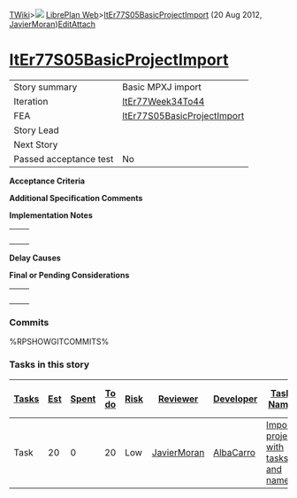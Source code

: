 [TWiki](Main_WebHome)&gt;![](/twiki/pub/TWiki/TWikiDocGraphics/web-bg-small.gif) [LibrePlan Web](LibrePlan_WebHome)&gt;[ItEr77S05BasicProjectImport](LibrePlan_ItEr77S05BasicProjectImport "Topic revision: 1 (20 Aug 2012 - 13:53:04)") (20 Aug 2012, [JavierMoran](Main_JavierMoran))[Edit](LibrePlan_ItEr77S05BasicProjectImport?t=1520343703 "Edit this topic text")[Attach](/twiki/bin/attach/LibrePlan/ItEr77S05BasicProjectImport "Attach an image or document to this topic")  

 [ItEr77S05BasicProjectImport](LibrePlan_ItEr77S05BasicProjectImport)
=====================================================================

|                        |                                                                      |
|------------------------|----------------------------------------------------------------------|
| Story summary          | Basic MPXJ import                                                    |
| Iteration              | [ItEr77Week34To44](LibrePlan_ItEr77Week34To44)                       |
| FEA                    | [ItEr77S05BasicProjectImport](LibrePlan_ItEr77S05BasicProjectImport) |
| Story Lead             |                                                                      |
| Next Story             |                                                                      |
| Passed acceptance test | No                                                                   |

**Acceptance Criteria**

**Additional Specification Comments**

**Implementation Notes**

|     |     |
|-----|-----|
|     |     |

**Delay Causes**

**Final or Pending Considerations**

|     |     |
|-----|-----|
|     |     |

###  Commits

%RPSHOWGITCOMMITS%

###  Tasks in this story

| [Tasks](LibrePlan_ItEr77S05BasicProjectImport?sortcol=0;table=2;up=0#sorted_table "Sort by this column") | [Est](LibrePlan_ItEr77S05BasicProjectImport?sortcol=1;table=2;up=0#sorted_table "Sort by this column") | [Spent](LibrePlan_ItEr77S05BasicProjectImport?sortcol=2;table=2;up=0#sorted_table "Sort by this column") | [To do](LibrePlan_ItEr77S05BasicProjectImport?sortcol=3;table=2;up=0#sorted_table "Sort by this column") | [Risk](LibrePlan_ItEr77S05BasicProjectImport?sortcol=4;table=2;up=0#sorted_table "Sort by this column") | [Reviewer](LibrePlan_ItEr77S05BasicProjectImport?sortcol=5;table=2;up=0#sorted_table "Sort by this column") | [Developer](LibrePlan_ItEr77S05BasicProjectImport?sortcol=6;table=2;up=0#sorted_table "Sort by this column") | [Task Name](LibrePlan_ItEr77S05BasicProjectImport?sortcol=7;table=2;up=0#sorted_table "Sort by this column") | [Start Date](LibrePlan_ItEr77S05BasicProjectImport?sortcol=8;table=2;up=0#sorted_table "Sort by this column") | [Est End Date](LibrePlan_ItEr77S05BasicProjectImport?sortcol=9;table=2;up=0#sorted_table "Sort by this column") | [End Date](LibrePlan_ItEr77S05BasicProjectImport?sortcol=10;table=2;up=0#sorted_table "Sort by this column") |
|----------------------------------------------------------------------------------------------------------|--------------------------------------------------------------------------------------------------------|----------------------------------------------------------------------------------------------------------|----------------------------------------------------------------------------------------------------------|---------------------------------------------------------------------------------------------------------|-------------------------------------------------------------------------------------------------------------|--------------------------------------------------------------------------------------------------------------|--------------------------------------------------------------------------------------------------------------|---------------------------------------------------------------------------------------------------------------|-----------------------------------------------------------------------------------------------------------------|--------------------------------------------------------------------------------------------------------------|
| Task                                                                                                     | 20                                                                                                     | 0                                                                                                        | 20                                                                                                       | Low                                                                                                     | [JavierMoran](Main_JavierMoran)                                                                             | [AlbaCarro](Main_AlbaCarro)                                                                                  | [Import project with tasks and names](LibrePlan_AnA21S01BasicProjectImport#TasK1)                            |                                                                                                               |                                                                                                                 |                                                                                                              |
